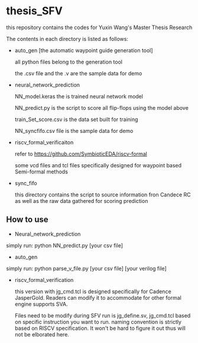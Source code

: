 # thesis_SFV
this repository contains the codes for Yuxin Wang's Master Thesis Research

The contents in each directory is listed as follows:
- auto_gen [the automatic waypoint guide generation tool]
  
  all python files belong to the generation tool
  
  the .csv file and the .v are the sample data for demo

- neural_network_prediction

  NN_model.keras the is trained neural network model

  NN_predict.py is the script to score all flip-flops using the model above

  train_Set_score.csv is the data set built for training

  NN_syncfifo.csv file is the sample data for demo
  
- riscv_formal_verificaiton 

  refer to https://github.com/SymbioticEDA/riscv-formal
  
  some vcd files and tcl files specifically designed for waypoint based Semi-formal methods

- sync_fifo

  this directory contains the script to source information fron Candece RC as well as the raw data gathered for scoring prediction

How to use
-----

- Neural_network_prediction

simply run:  python NN_predict.py [your csv file]

- auto_gen

simply run:  python parse_v_file.py [your csv file] [your verilog file]

- riscv_formal_verification

  this version with jg_cmd.tcl is designed specifically for Cadence JasperGold. Readers can modify it to accommodate for other formal engine supports SVA.

  Files need to be modify during SFV run is jg_define.sv, jg_cmd.tcl based on specific instruction you want to run. naming convention is strictly based on RISCV specification. It won't be hard to figure it out thus will not be elborated here.




